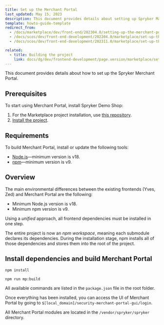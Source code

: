 ```yaml
---
title: Set up the Merchant Portal
last_updated: May 15, 2023
description: This document provides details about setting up Spryker Marketplace project.
template: howto-guide-template
redirect_from:
  - /docs/marketplace/dev/front-end/202304.0/setting-up-the-merchant-portal.html
  - /docs/scos/dev/front-end-development/202204.0/marketplace/set-up-the-merchant-portal.html
  - /docs/scos/dev/front-end-development/202311.0/marketplace/set-up-the-merchant-portal.html

related:
  - title: Building the project
    link: docs/dg/dev/frontend-development/page.version/marketplace/set-up-the-merchant-portal.html
---
```


This document provides details about how to set up the Spryker Merchant Portal.

## Prerequisites

To start using Merchant Portal, install Spryker Demo Shop:

1. For the Marketplace project installation, use [this repository](https://github.com/spryker-shop/suite).  
2. [Install the project](/docs/dg/dev/set-up-spryker-locally/set-up-spryker-locally.html).


## Requirements

To build Merchant Portal, install or update the following tools:
- [Node.js](https://nodejs.org/en/download/package-manager)—minimum version is v18.
- [npm](https://docs.npmjs.com/downloading-and-installing-node-js-and-npm/)—minimum version is v9.

## Overview

The main environmental differences between the existing frontends (Yves, Zed) and Merchant Portal are the following:  
- Minimum Node.js version is v18.
- Minimum npm version is v9.

Using a *unified* approach, all frontend dependencies must be installed in one step.

The entire project is now an *npm workspace*, meaning each submodule declares its dependencies. During the installation stage, npm installs all of those dependencies and stores them into the root of the project.

## Install dependencies and build Merchant Portal

```bash
npm install
```

```bash
npm run mp:build
```

All available commands are listed in the `package.json` file in the root folder.

Once everything has been installed, you can access the UI of Merchant Portal by going to `$[local_domain]/security-merchant-portal-gui/login`.

All Merchant Portal modules are located in the `/vendor/spryker/spryker` directory.
